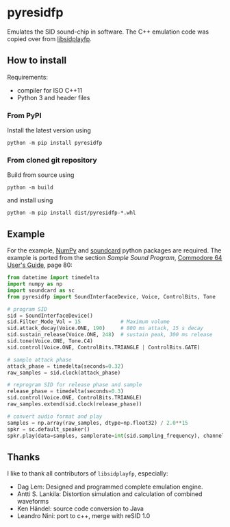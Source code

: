 # pyresidfp

Emulates the SID sound-chip in software. The C++ emulation code was copied over from
[libsidplayfp](https://github.com/libsidplayfp/libsidplayfp).

## How to install

Requirements:
- compiler for ISO C++11
- Python 3 and header files


### From PyPI

Install the latest version using
```commandline
python -m pip install pyresidfp
```


### From cloned git repository 

Build from source using
```commandline
python -m build
```
and install using
```commandline
python -m pip install dist/pyresidfp-*.whl
```

## Example

For the example, [NumPy](http://www.numpy.org/) and [soundcard](https://github.com/bastibe/SoundCard) python packages
are required. The example is ported from the section *Sample Sound Program*,
[Commodore 64 User's Guide](https://archive.org/embed/Commodore_64_Users_Guide_1982_Commodore), page 80:
```python
from datetime import timedelta
import numpy as np
import soundcard as sc
from pyresidfp import SoundInterfaceDevice, Voice, ControlBits, Tone

# program SID
sid = SoundInterfaceDevice()
sid.Filter_Mode_Vol = 15             # Maximum volume
sid.attack_decay(Voice.ONE, 190)     # 800 ms attack, 15 s decay
sid.sustain_release(Voice.ONE, 248)  # sustain peak, 300 ms release
sid.tone(Voice.ONE, Tone.C4)
sid.control(Voice.ONE, ControlBits.TRIANGLE | ControlBits.GATE)

# sample attack phase
attack_phase = timedelta(seconds=0.32)
raw_samples = sid.clock(attack_phase)

# reprogram SID for release phase and sample
release_phase = timedelta(seconds=0.3)
sid.control(Voice.ONE, ControlBits.TRIANGLE)
raw_samples.extend(sid.clock(release_phase))

# convert audio format and play
samples = np.array(raw_samples, dtype=np.float32) / 2.0**15
spkr = sc.default_speaker()
spkr.play(data=samples, samplerate=int(sid.sampling_frequency), channels=1)
```


## Thanks

I like to thank all contributors of `libsidplayfp`, especially:

- Dag Lem: Designed and programmed complete emulation engine.
- Antti S. Lankila: Distortion simulation and calculation of combined waveforms
- Ken Händel: source code conversion to Java
- Leandro Nini: port to c++, merge with reSID 1.0
